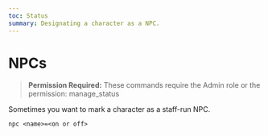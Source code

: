 ```yaml
---
toc: Status
summary: Designating a character as a NPC.
---
```

# NPCs

> **Permission Required:** These commands require the Admin role or the permission: manage\_status

Sometimes you want to mark a character as a staff-run NPC.

`npc <name>=<on or off>`
